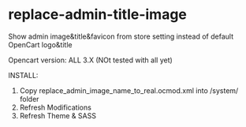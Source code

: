 # replace-admin-title-image
Show admin image&amp;title&amp;favicon from store setting instead of default OpenCart logo&amp;title

Opencart version: ALL 3.X 
(NOt tested with all yet)

INSTALL:
1. Copy replace_admin_image_name_to_real.ocmod.xml into /system/ folder
2. Refresh Modifications
3. Refresh Theme & SASS
